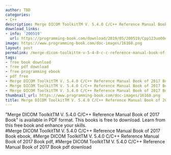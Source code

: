 ```yaml
---
author: TBD
categories:
- C++
description: Merge DICOM ToolkitTM V. 5.4.0 C/C++ Reference Manual Book of 2017 Book
download_links:
- info: '200519'
  url: https://programming-book.com/download/2019/05/200519/Cpp123uo00es0475.pdf
image: https://www.programming-book.com/doc-images/16168.png
layout: post
permalink: /merge-dicom-toolkittm-v-5-4-0-c-c-reference-manual-book-of-2017-book.html
tags:
- free book download
- free pdf download
- free programming ebook
- pdf free
- Merge DICOM ToolkitTM V. 5.4.0 C/C++ Reference Manual Book of 2017 Book ebook
- Merge DICOM ToolkitTM V. 5.4.0 C/C++ Reference Manual Book of 2017 Book pdf
- Merge DICOM ToolkitTM V. 5.4.0 C/C++ Reference Manual Book of 2017 Book pdf download
thumbnail_url: https://www.programming-book.com/doc-images/16168.png
title: Merge DICOM ToolkitTM V. 5.4.0 C/C++ Reference Manual Book of 2017 Book
---
```


 
<div class="item-desc text-justify">
  "Merge DICOM ToolkitTM V. 5.4.0 C/C++ Reference Manual Book of 2017 Book" is available in PDF format. This books is free to download. Learn from this free book and enhance your skills.
  <br>
  #Merge DICOM ToolkitTM V. 5.4.0 C/C++ Reference Manual Book of 2017 Book ebook, #Merge DICOM ToolkitTM V. 5.4.0 C/C++ Reference Manual Book of 2017 Book pdf, #Merge DICOM ToolkitTM V. 5.4.0 C/C++ Reference Manual Book of 2017 Book pdf download
</div>